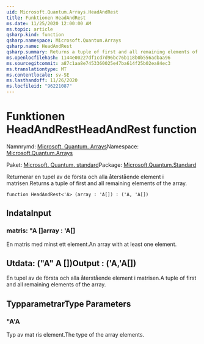 ```yaml
---
uid: Microsoft.Quantum.Arrays.HeadAndRest
title: Funktionen HeadAndRest
ms.date: 11/25/2020 12:00:00 AM
ms.topic: article
qsharp.kind: function
qsharp.namespace: Microsoft.Quantum.Arrays
qsharp.name: HeadAndRest
qsharp.summary: Returns a tuple of first and all remaining elements of the array.
ms.openlocfilehash: 1144e00227df1cd7d96bc76b118b0b556adbaa96
ms.sourcegitcommit: a87c1aa8e7453360025e47ba614f25b02ea84ec3
ms.translationtype: MT
ms.contentlocale: sv-SE
ms.lasthandoff: 11/26/2020
ms.locfileid: "96221087"
---
```

# <a name="headandrest-function"></a><span data-ttu-id="fe521-102">Funktionen HeadAndRest</span><span class="sxs-lookup"><span data-stu-id="fe521-102">HeadAndRest function</span></span>

<span data-ttu-id="fe521-103">Namnrymd: [Microsoft. Quantum. Arrays](xref:Microsoft.Quantum.Arrays)</span><span class="sxs-lookup"><span data-stu-id="fe521-103">Namespace: [Microsoft.Quantum.Arrays](xref:Microsoft.Quantum.Arrays)</span></span>

<span data-ttu-id="fe521-104">Paket: [Microsoft. Quantum. standard](https://nuget.org/packages/Microsoft.Quantum.Standard)</span><span class="sxs-lookup"><span data-stu-id="fe521-104">Package: [Microsoft.Quantum.Standard](https://nuget.org/packages/Microsoft.Quantum.Standard)</span></span>


<span data-ttu-id="fe521-105">Returnerar en tupel av de första och alla återstående element i matrisen.</span><span class="sxs-lookup"><span data-stu-id="fe521-105">Returns a tuple of first and all remaining elements of the array.</span></span>

```qsharp
function HeadAndRest<'A> (array : 'A[]) : ('A, 'A[])
```


## <a name="input"></a><span data-ttu-id="fe521-106">Indata</span><span class="sxs-lookup"><span data-stu-id="fe521-106">Input</span></span>

### <a name="array--a"></a><span data-ttu-id="fe521-107">matris: "A []</span><span class="sxs-lookup"><span data-stu-id="fe521-107">array : 'A[]</span></span>

<span data-ttu-id="fe521-108">En matris med minst ett element.</span><span class="sxs-lookup"><span data-stu-id="fe521-108">An array with at least one element.</span></span>



## <a name="output--aa"></a><span data-ttu-id="fe521-109">Utdata: ("A" A [])</span><span class="sxs-lookup"><span data-stu-id="fe521-109">Output : ('A,'A[])</span></span>

<span data-ttu-id="fe521-110">En tupel av de första och alla återstående element i matrisen.</span><span class="sxs-lookup"><span data-stu-id="fe521-110">A tuple of first and all remaining elements of the array.</span></span>

## <a name="type-parameters"></a><span data-ttu-id="fe521-111">Typparametrar</span><span class="sxs-lookup"><span data-stu-id="fe521-111">Type Parameters</span></span>

### <a name="a"></a><span data-ttu-id="fe521-112">"A</span><span class="sxs-lookup"><span data-stu-id="fe521-112">'A</span></span>

<span data-ttu-id="fe521-113">Typ av mat ris element.</span><span class="sxs-lookup"><span data-stu-id="fe521-113">The type of the array elements.</span></span>